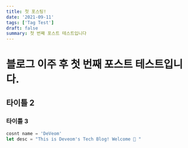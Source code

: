 ```yaml
---
title: 첫 포스팅!
date: '2021-09-11'
tags: ['Tag Test']
draft: false
summary: 첫 번째 포스트 테스트입니다
---
```


# 블로그 이주 후 첫 번째 포스트 테스트입니다.

## 타이틀 2

### 타이틀 3

```javascript
cosnt name = 'DeVeom'
let desc = "This is Deveom's Tech Blog! Welcome 🙂 "
```
